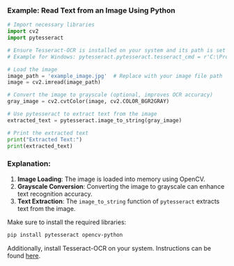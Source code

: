 
### Example: Read Text from an Image Using Python

```python
# Import necessary libraries
import cv2
import pytesseract

# Ensure Tesseract-OCR is installed on your system and its path is set correctly
# Example for Windows: pytesseract.pytesseract.tesseract_cmd = r'C:\Program Files\Tesseract-OCR\tesseract.exe'

# Load the image
image_path = 'example_image.jpg'  # Replace with your image file path
image = cv2.imread(image_path)

# Convert the image to grayscale (optional, improves OCR accuracy)
gray_image = cv2.cvtColor(image, cv2.COLOR_BGR2GRAY)

# Use pytesseract to extract text from the image
extracted_text = pytesseract.image_to_string(gray_image)

# Print the extracted text
print("Extracted Text:")
print(extracted_text)
```

### Explanation:
1. **Image Loading**: The image is loaded into memory using OpenCV.
2. **Grayscale Conversion**: Converting the image to grayscale can enhance text recognition accuracy.
3. **Text Extraction**: The `image_to_string` function of `pytesseract` extracts text from the image.

Make sure to install the required libraries:
```bash
pip install pytesseract opencv-python
```

Additionally, install Tesseract-OCR on your system. Instructions can be found [here](https://github.com/tesseract-ocr/tesseract).

